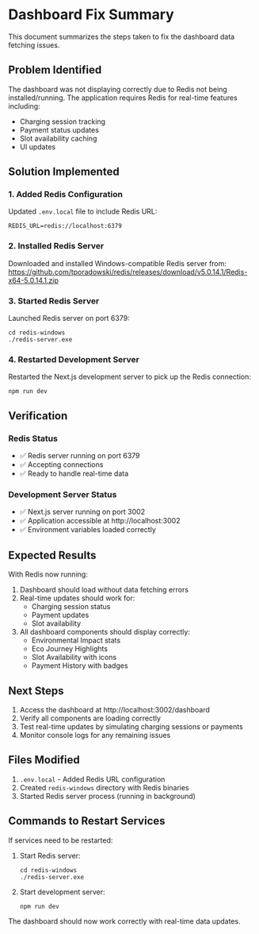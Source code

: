 # Dashboard Fix Summary

This document summarizes the steps taken to fix the dashboard data fetching issues.

## Problem Identified

The dashboard was not displaying correctly due to Redis not being installed/running. The application requires Redis for real-time features including:
- Charging session tracking
- Payment status updates
- Slot availability caching
- UI updates

## Solution Implemented

### 1. Added Redis Configuration
Updated `.env.local` file to include Redis URL:
```
REDIS_URL=redis://localhost:6379
```

### 2. Installed Redis Server
Downloaded and installed Windows-compatible Redis server from:
https://github.com/tporadowski/redis/releases/download/v5.0.14.1/Redis-x64-5.0.14.1.zip

### 3. Started Redis Server
Launched Redis server on port 6379:
```
cd redis-windows
./redis-server.exe
```

### 4. Restarted Development Server
Restarted the Next.js development server to pick up the Redis connection:
```
npm run dev
```

## Verification

### Redis Status
- ✅ Redis server running on port 6379
- ✅ Accepting connections
- ✅ Ready to handle real-time data

### Development Server Status
- ✅ Next.js server running on port 3002
- ✅ Application accessible at http://localhost:3002
- ✅ Environment variables loaded correctly

## Expected Results

With Redis now running:
1. Dashboard should load without data fetching errors
2. Real-time updates should work for:
   - Charging session status
   - Payment updates
   - Slot availability
3. All dashboard components should display correctly:
   - Environmental Impact stats
   - Eco Journey Highlights
   - Slot Availability with icons
   - Payment History with badges

## Next Steps

1. Access the dashboard at http://localhost:3002/dashboard
2. Verify all components are loading correctly
3. Test real-time updates by simulating charging sessions or payments
4. Monitor console logs for any remaining issues

## Files Modified

1. `.env.local` - Added Redis URL configuration
2. Created `redis-windows` directory with Redis binaries
3. Started Redis server process (running in background)

## Commands to Restart Services

If services need to be restarted:

1. Start Redis server:
   ```
   cd redis-windows
   ./redis-server.exe
   ```

2. Start development server:
   ```
   npm run dev
   ```

The dashboard should now work correctly with real-time data updates.